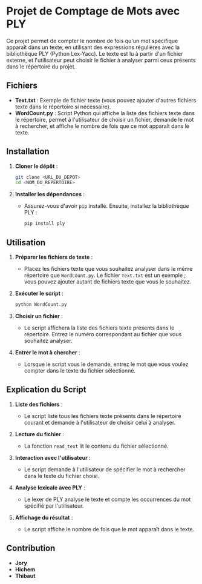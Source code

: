 # Projet de Comptage de Mots avec PLY

Ce projet permet de compter le nombre de fois qu'un mot spécifique apparaît dans un texte, en utilisant des expressions régulières avec la bibliothèque PLY (Python Lex-Yacc). Le texte est lu à partir d'un fichier externe, et l'utilisateur peut choisir le fichier à analyser parmi ceux présents dans le répertoire du projet.

## Fichiers

- **Text.txt** : Exemple de fichier texte (vous pouvez ajouter d'autres fichiers texte dans le répertoire si nécessaire).
- **WordCount.py** : Script Python qui affiche la liste des fichiers texte dans le répertoire, permet à l'utilisateur de choisir un fichier, demande le mot à rechercher, et affiche le nombre de fois que ce mot apparaît dans le texte.

## Installation

1. **Cloner le dépôt** :
    ```bash
    git clone <URL_DU_DEPOT>
    cd <NOM_DU_REPERTOIRE>
    ```

2. **Installer les dépendances** :
    - Assurez-vous d'avoir `pip` installé. Ensuite, installez la bibliothèque PLY :
      ```bash
      pip install ply
      ```

## Utilisation

1. **Préparer les fichiers de texte** :
   - Placez les fichiers texte que vous souhaitez analyser dans le même répertoire que `WordCount.py`. Le fichier `Text.txt` est un exemple ; vous pouvez ajouter autant de fichiers texte que vous le souhaitez.

2. **Exécuter le script** :
    ```bash
    python WordCount.py
    ```

3. **Choisir un fichier** :
    - Le script affichera la liste des fichiers texte présents dans le répertoire. Entrez le numéro correspondant au fichier que vous souhaitez analyser.

4. **Entrer le mot à chercher** :
    - Lorsque le script vous le demande, entrez le mot que vous voulez compter dans le texte du fichier sélectionné.

## Explication du Script

1. **Liste des fichiers** :
    - Le script liste tous les fichiers texte présents dans le répertoire courant et demande à l'utilisateur de choisir celui à analyser.

2. **Lecture du fichier** :
    - La fonction `read_text` lit le contenu du fichier sélectionné.

3. **Interaction avec l'utilisateur** :
    - Le script demande à l'utilisateur de spécifier le mot à rechercher dans le texte du fichier choisi.

4. **Analyse lexicale avec PLY** :
    - Le lexer de PLY analyse le texte et compte les occurrences du mot spécifié par l'utilisateur.

5. **Affichage du résultat** :
    - Le script affiche le nombre de fois que le mot apparaît dans le texte.

## Contribution

- **Jory**
- **Hichem**
- **Thibaut**